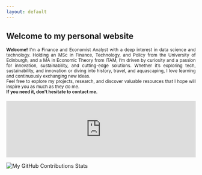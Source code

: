 ```yaml
---
layout: default
---
```


## Welcome to my personal website

<div style="text-align: justify;font-size:smaller;">
<b>Welcome!</b> I’m a Finance and Economist Analyst with a deep interest in data science and technology. Holding an MSc in Finance, Technology, and Policy from the University of Edinburgh, and a MA in Economic Theory from ITAM, I’m driven by curiosity and a passion for innovation, sustainability, and cutting-edge solutions. 
Whether it’s exploring tech, sustainability, and innovation or diving into history, travel, and aquascaping, I love learning and continuously exchanging new ideas. 
<br>
Feel free to explore my projects, research, and discover valuable resources that I hope will inspire you as much as they do me.
<br>
<b>If you need it, don't hesitate to contact me. </b>
</div>
<br>

<iframe src="https://ghchart.rshah.org/GregSom-MSc" frameborder="0" scrolling="0" width="100%" height="150px" style="max-width: 600px; margin: auto;"></iframe>

![My GitHub Contributions Stats](https://github-readme-stats.vercel.app/api?username=GregSom-MSc&show_icons=true&theme=calm)
